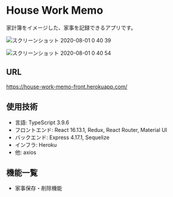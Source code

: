 # House Work Memo
家計簿をイメージした、家事を記録できるアプリです。

![スクリーンショット 2020-08-01 0 40 39](https://user-images.githubusercontent.com/35623368/89051779-b5141e00-d38f-11ea-9ab3-946460a55eed.png)

![スクリーンショット 2020-08-01 0 40 54](https://user-images.githubusercontent.com/35623368/89051793-bb09ff00-d38f-11ea-9083-8bb7be4b92dd.png)


## URL
https://house-work-memo-front.herokuapp.com/

## 使用技術
- 言語: TypeScript 3.9.6
- フロントエンド: React 16.13.1, Redux, React Router, Material UI
- バックエンド: Express 4.17.1, Sequelize
- インフラ: Heroku
- 他: axios

## 機能一覧
- 家事保存・削除機能

